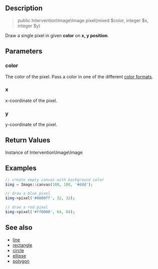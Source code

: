 ## Description

> public Intervention\Image\Image pixel(mixed $color, integer $x, integer $y)

Draw a single pixel in given **color** on **x, y position**.


## Parameters

### color
The color of the pixel. Pass a color in one of the different [color formats](/getting_started/formats).

### x
x-coordinate of the pixel.

### y
y-coordinate of the pixel.

## Return Values
Instance of Intervention\Image\Image

## Examples

```php
// create empty canvas with background color
$img = Image::canvas(100, 100, '#ddd');

// draw a blue pixel
$img->pixel('#0000ff', 32, 32);

// draw a red pixel
$img->pixel('#ff0000', 64, 64);
```


## See also

- [line](/api/line)
- [rectangle](/api/rectangle)
- [circle](/api/circle)
- [ellipse](/api/ellipse)
- [polygon](/api/polygon)
